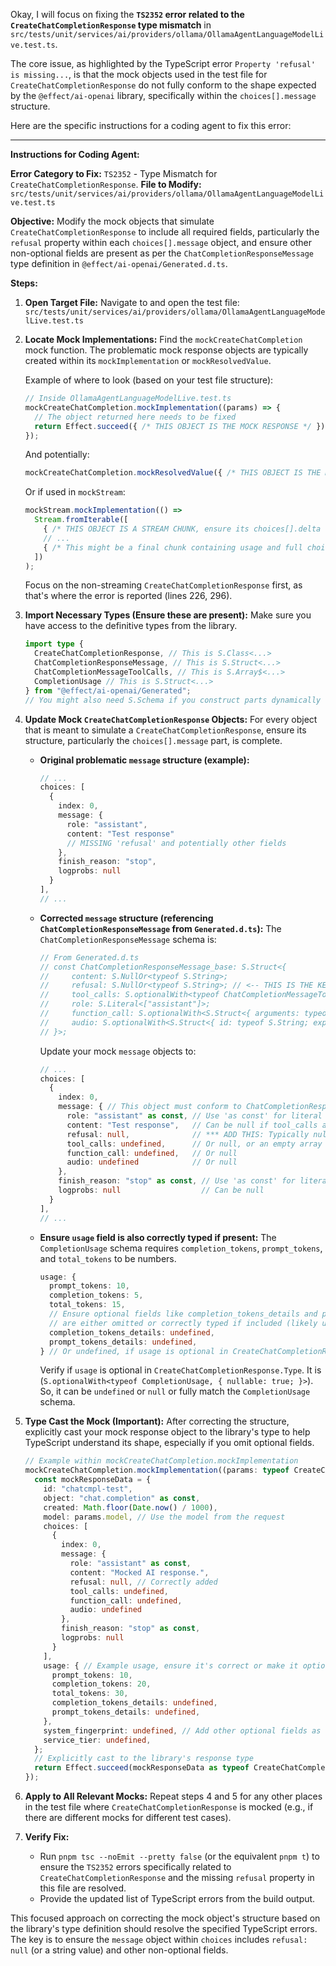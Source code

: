Okay, I will focus on fixing the **`TS2352` error related to the `CreateChatCompletionResponse` type mismatch** in `src/tests/unit/services/ai/providers/ollama/OllamaAgentLanguageModelLive.test.ts`.

The core issue, as highlighted by the TypeScript error `Property 'refusal' is missing...`, is that the mock objects used in the test file for `CreateChatCompletionResponse` do not fully conform to the shape expected by the `@effect/ai-openai` library, specifically within the `choices[].message` structure.

Here are the specific instructions for a coding agent to fix this error:

---

**Instructions for Coding Agent:**

**Error Category to Fix:** `TS2352` - Type Mismatch for `CreateChatCompletionResponse`.
**File to Modify:** `src/tests/unit/services/ai/providers/ollama/OllamaAgentLanguageModelLive.test.ts`

**Objective:**
Modify the mock objects that simulate `CreateChatCompletionResponse` to include all required fields, particularly the `refusal` property within each `choices[].message` object, and ensure other non-optional fields are present as per the `ChatCompletionResponseMessage` type definition in `@effect/ai-openai/Generated.d.ts`.

**Steps:**

1.  **Open Target File:**
    Navigate to and open the test file:
    `src/tests/unit/services/ai/providers/ollama/OllamaAgentLanguageModelLive.test.ts`

2.  **Locate Mock Implementations:**
    Find the `mockCreateChatCompletion` mock function. The problematic mock response objects are typically created within its `mockImplementation` or `mockResolvedValue`.

    Example of where to look (based on your test file structure):
    ```typescript
    // Inside OllamaAgentLanguageModelLive.test.ts
    mockCreateChatCompletion.mockImplementation((params) => {
      // The object returned here needs to be fixed
      return Effect.succeed({ /* THIS OBJECT IS THE MOCK RESPONSE */ });
    });
    ```
    And potentially:
    ```typescript
    mockCreateChatCompletion.mockResolvedValue({ /* THIS OBJECT IS THE MOCK RESPONSE */ });
    ```
    Or if used in `mockStream`:
    ```typescript
    mockStream.mockImplementation(() =>
      Stream.fromIterable([
        { /* THIS OBJECT IS A STREAM CHUNK, ensure its choices[].delta structure is correct */ },
        // ...
        { /* This might be a final chunk containing usage and full choice data needing refusal */ }
      ])
    );
    ```
    Focus on the non-streaming `CreateChatCompletionResponse` first, as that's where the error is reported (lines 226, 296).

3.  **Import Necessary Types (Ensure these are present):**
    Make sure you have access to the definitive types from the library.
    ```typescript
    import type {
      CreateChatCompletionResponse, // This is S.Class<...>
      ChatCompletionResponseMessage, // This is S.Struct<...>
      ChatCompletionMessageToolCalls, // This is S.Array$<...>
      CompletionUsage // This is S.Struct<...>
    } from "@effect/ai-openai/Generated";
    // You might also need S.Schema if you construct parts dynamically with Schema.decodeUnknown
    ```

4.  **Update Mock `CreateChatCompletionResponse` Objects:**
    For every object that is meant to simulate a `CreateChatCompletionResponse`, ensure its structure, particularly the `choices[].message` part, is complete.

    *   **Original problematic `message` structure (example):**
        ```typescript
        // ...
        choices: [
          {
            index: 0,
            message: {
              role: "assistant",
              content: "Test response"
              // MISSING 'refusal' and potentially other fields
            },
            finish_reason: "stop",
            logprobs: null
          }
        ],
        // ...
        ```

    *   **Corrected `message` structure (referencing `ChatCompletionResponseMessage` from `Generated.d.ts`):**
        The `ChatCompletionResponseMessage` schema is:
        ```typescript
        // From Generated.d.ts
        // const ChatCompletionResponseMessage_base: S.Struct<{
        //     content: S.NullOr<typeof S.String>;
        //     refusal: S.NullOr<typeof S.String>; // <-- THIS IS THE KEY
        //     tool_calls: S.optionalWith<typeof ChatCompletionMessageToolCalls, { nullable: true }>;
        //     role: S.Literal<["assistant"]>;
        //     function_call: S.optionalWith<S.Struct<{ arguments: typeof S.String; name: typeof S.String; }>, { nullable: true }>;
        //     audio: S.optionalWith<S.Struct<{ id: typeof S.String; expires_at: typeof S.Int; data: typeof S.String; transcript: typeof S.String; }>, { nullable: true }>;
        // }>;
        ```

        Update your mock `message` objects to:
        ```typescript
        // ...
        choices: [
          {
            index: 0,
            message: { // This object must conform to ChatCompletionResponseMessage.Type
              role: "assistant" as const, // Use 'as const' for literal types
              content: "Test response",   // Can be null if tool_calls are present
              refusal: null,              // *** ADD THIS: Typically null for non-refusal messages ***
              tool_calls: undefined,      // Or null, or an empty array []
              function_call: undefined,   // Or null
              audio: undefined            // Or null
            },
            finish_reason: "stop" as const, // Use 'as const' for literal types
            logprobs: null                  // Can be null
          }
        ],
        // ...
        ```

    *   **Ensure `usage` field is also correctly typed if present:**
        The `CompletionUsage` schema requires `completion_tokens`, `prompt_tokens`, and `total_tokens` to be numbers.
        ```typescript
        usage: {
          prompt_tokens: 10,
          completion_tokens: 5,
          total_tokens: 15,
          // Ensure optional fields like completion_tokens_details and prompt_tokens_details
          // are either omitted or correctly typed if included (likely undefined/null if not used).
          completion_tokens_details: undefined,
          prompt_tokens_details: undefined,
        } // Or undefined, if usage is optional in CreateChatCompletionResponse
        ```
        Verify if `usage` is optional in `CreateChatCompletionResponse.Type`. It is (`S.optionalWith<typeof CompletionUsage, { nullable: true; }>`). So, it can be `undefined` or `null` or fully match the `CompletionUsage` schema.

5.  **Type Cast the Mock (Important):**
    After correcting the structure, explicitly cast your mock response object to the library's type to help TypeScript understand its shape, especially if you omit optional fields.

    ```typescript
    // Example within mockCreateChatCompletion.mockImplementation
    mockCreateChatCompletion.mockImplementation((params: typeof CreateChatCompletionRequest.Encoded) => {
      const mockResponseData = {
        id: "chatcmpl-test",
        object: "chat.completion" as const,
        created: Math.floor(Date.now() / 1000),
        model: params.model, // Use the model from the request
        choices: [
          {
            index: 0,
            message: {
              role: "assistant" as const,
              content: "Mocked AI response.",
              refusal: null, // Correctly added
              tool_calls: undefined,
              function_call: undefined,
              audio: undefined
            },
            finish_reason: "stop" as const,
            logprobs: null
          }
        ],
        usage: { // Example usage, ensure it's correct or make it optional
          prompt_tokens: 10,
          completion_tokens: 20,
          total_tokens: 30,
          completion_tokens_details: undefined,
          prompt_tokens_details: undefined,
        },
        system_fingerprint: undefined, // Add other optional fields as undefined if needed
        service_tier: undefined,
      };
      // Explicitly cast to the library's response type
      return Effect.succeed(mockResponseData as typeof CreateChatCompletionResponse.Type);
    });
    ```

6.  **Apply to All Relevant Mocks:**
    Repeat steps 4 and 5 for any other places in the test file where `CreateChatCompletionResponse` is mocked (e.g., if there are different mocks for different test cases).

7.  **Verify Fix:**
    *   Run `pnpm tsc --noEmit --pretty false` (or the equivalent `pnpm t`) to ensure the `TS2352` errors specifically related to `CreateChatCompletionResponse` and the missing `refusal` property in this file are resolved.
    *   Provide the updated list of TypeScript errors from the build output.

This focused approach on correcting the mock object's structure based on the library's type definition should resolve the specified TypeScript errors. The key is to ensure the `message` object within `choices` includes `refusal: null` (or a string value) and other non-optional fields.

```
